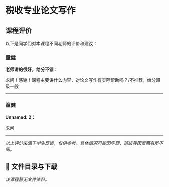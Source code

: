 # 税收专业论文写作

## 课程评价

以下是同学们对本课程不同老师的评价和建议：

### 童健

**老师讲的很好，给分不错：**

求问！感谢！课程主要讲什么内容，对论文写作有实际帮助吗？/不推荐，给分超级一般

---

### 童健

**Unnamed: 2：**

求问

---

*以上评价来源于学生反馈，仅供参考。具体情况可能因学期、班级等因素而有所不同。*
## 📄 文件目录与下载

_该课程暂无文件资料。_
